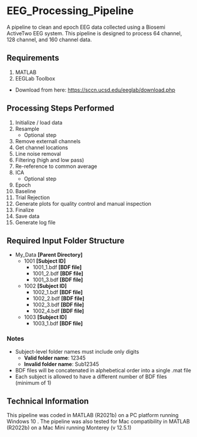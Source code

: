# EEG_Processing_Pipeline
A pipeline to clean and epoch EEG data collected using a Biosemi ActiveTwo EEG system. This pipeline is designed to process 64 channel, 128 channel, and 160 channel data.

## Requirements
1. MATLAB
2. EEGLab Toolbox
  - Download from here: https://sccn.ucsd.edu/eeglab/download.php

## Processing Steps Performed

1. Initialize / load data
2. Resample
   - Optional step
4. Remove externall channels
5. Get channel locations
6. Line noise removal
7. Filtering (high and low pass)
8. Re-reference to common average
9. ICA
   - Optional step
10. Epoch
11. Baseline
12. Trial Rejection
13. Generate plots for quality control and manual inspection
14. Finalize
15. Save data
16. Generate log file

## Required Input Folder Structure

- My_Data **[Parent Directory]**
  - 1001 **[Subject ID]**
    - 1001_1.bdf **[BDF file]**
    - 1001_2.bdf **[BDF file]**
    - 1001_3.bdf **[BDF file]**
  - 1002 **[Subject ID]**
    - 1002_1.bdf **[BDF file]**
    - 1002_2.bdf **[BDF file]**
    - 1002_3.bdf **[BDF file]**
    - 1002_4.bdf **[BDF file]**
  - 1003 **[Subject ID]**
    - 1003_1.bdf **[BDF file]**

### Notes

- Subject-level folder names must include only digits
  - **Valid folder name**: 12345
  - **Invalid folder name**: Sub12345
- BDF files will be concatenated in alphebetical order into a single .mat file
- Each subject is allowed to have a different number of BDF files (minimum of 1)

## Technical Information
This pipeline was coded in MATLAB (R2021b) on a PC platform running Windows 10 . The pipeline was also tested for Mac compatibility in MATLAB (R2022b) on a Mac Mini running Monterey (v 12.5.1)
